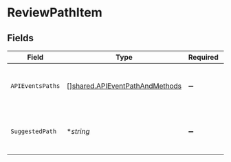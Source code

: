 # ReviewPathItem


## Fields

| Field                                                                            | Type                                                                             | Required                                                                         | Description                                                                      |
| -------------------------------------------------------------------------------- | -------------------------------------------------------------------------------- | -------------------------------------------------------------------------------- | -------------------------------------------------------------------------------- |
| `APIEventsPaths`                                                                 | [][shared.APIEventPathAndMethods](../../models/shared/apieventpathandmethods.md) | :heavy_minus_sign:                                                               | Group of api event paths (original) that suggestedPath is representing           |
| `SuggestedPath`                                                                  | **string*                                                                        | :heavy_minus_sign:                                                               | Represents the parameterized path suggested by the engine                        |